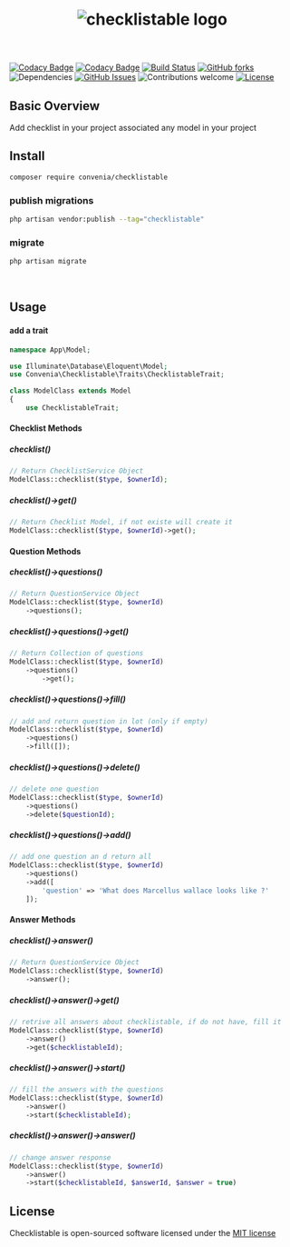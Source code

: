 <h1 align="center">

![checklistable logo](https://raw.githubusercontent.com/convenia/checklistable/master/checklistable.png)
</h1>


&nbsp;&nbsp;&nbsp;&nbsp;&nbsp;&nbsp;&nbsp;&nbsp;&nbsp;&nbsp;&nbsp;&nbsp;&nbsp;&nbsp;&nbsp;

[![Codacy Badge](https://api.codacy.com/project/badge/Grade/caa824afe85f4658a27f0432ecfac4ad)](https://www.codacy.com/app/Convenia/checklistable_2?utm_source=github.com&amp;utm_medium=referral&amp;utm_content=convenia/checklistable&amp;utm_campaign=Badge_Grade)
[![Codacy Badge](https://api.codacy.com/project/badge/Coverage/caa824afe85f4658a27f0432ecfac4ad)](https://www.codacy.com/app/Convenia/checklistable_2?utm_source=github.com&utm_medium=referral&utm_content=convenia/checklistable&utm_campaign=Badge_Coverage)
[![Build Status](https://travis-ci.org/convenia/checklistable.svg?branch=master)](https://travis-ci.org/convenia/checklistable)
[![GitHub forks](https://img.shields.io/github/forks/convenia/checklistable.svg)](https://github.com/convenia/checklistable/network)
![Dependencies](https://img.shields.io/badge/dependencies-up%20to%20date-brightgreen.svg)
[![GitHub Issues](https://img.shields.io/github/issues/convenia/checklistable.svg)](https://github.com/convenia/checklistable/issues)
![Contributions welcome](https://img.shields.io/badge/contributions-welcome-brightgreen.svg)
[![License](https://img.shields.io/badge/license-MIT%20License-brightgreen.svg)](https://opensource.org/licenses/MIT)

## Basic Overview

Add checklist in your project associated any model in your project

## Install
```bash
composer require convenia/checklistable
```

###  publish migrations
```bash
php artisan vendor:publish --tag="checklistable"
```

###  migrate
```bash
php artisan migrate
```

<br>

## Usage

#### add a trait


```php
namespace App\Model;

use Illuminate\Database\Eloquent\Model;
use Convenia\Checklistable\Traits\ChecklistableTrait;

class ModelClass extends Model
{
    use ChecklistableTrait;    
```

#### Checklist Methods

##### checklist()
```php
// Return ChecklistService Object
ModelClass::checklist($type, $ownerId);  
```

##### checklist()->get()
```php
// Return Checklist Model, if not existe will create it
ModelClass::checklist($type, $ownerId)->get();  
```

#### Question Methods

##### checklist()->questions()
```php
// Return QuestionService Object
ModelClass::checklist($type, $ownerId)
    ->questions();  
```

##### checklist()->questions()->get()
```php
// Return Collection of questions
ModelClass::checklist($type, $ownerId)
    ->questions()
        ->get();  
```

##### checklist()->questions()->fill()
```php
// add and return question in lot (only if empty)
ModelClass::checklist($type, $ownerId)
    ->questions()
    ->fill([]);  
```

##### checklist()->questions()->delete()
```php
// delete one question
ModelClass::checklist($type, $ownerId)
    ->questions()
    ->delete($questionId);  
```

##### checklist()->questions()->add()
```php
// add one question an d return all
ModelClass::checklist($type, $ownerId)
    ->questions()
    ->add([
        'question' => 'What does Marcellus wallace looks like ?'
    ]);  
```

#### Answer Methods

##### checklist()->answer()
```php
// Return QuestionService Object
ModelClass::checklist($type, $ownerId)
    ->answer();  
```

##### checklist()->answer()->get()
```php
// retrive all answers about checklistable, if do not have, fill it
ModelClass::checklist($type, $ownerId)
    ->answer()
    ->get($checklistableId);  
```

##### checklist()->answer()->start()
```php
// fill the answers with the questions
ModelClass::checklist($type, $ownerId)
    ->answer()
    ->start($checklistableId);  
```

##### checklist()->answer()->answer()
```php
// change answer response
ModelClass::checklist($type, $ownerId)
    ->answer()
    ->start($checklistableId, $answerId, $answer = true)
```

## License

Checklistable is open-sourced software licensed under the [MIT license](http://opensource.org/licenses/MIT)
